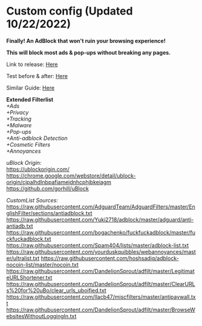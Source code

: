 # Custom config (Updated 10/22/2022)
**Finally! An AdBlock that won't ruin your browsing experience!**

**This will block most ads & pop-ups without breaking any pages.**

Link to release: [Here](https://github.com/blitzmid123/ublock_origin/releases/tag/Release)

Test before & after: [Here](https://d3ward.github.io/toolz/adblock.html)

Similar Guide: [Here](https://rentry.co/FilterStalker)

**Extended Filterlist**  
*+Ads    
+Privacy  
+Tracking  
+Malware  
+Pop-ups  
+Anti-adblock Detection  
+Cosmetic Filters  
+Annoyances*  

*uBlock Origin:*  
https://ublockorigin.com/  
https://chrome.google.com/webstore/detail/ublock-origin/cjpalhdlnbpafiamejdnhcphjbkeiagm  
https://github.com/gorhill/uBlock  

*CustomList Sources:*  
https://raw.githubusercontent.com/AdguardTeam/AdguardFilters/master/EnglishFilter/sections/antiadblock.txt  
https://raw.githubusercontent.com/Yuki2718/adblock/master/adguard/anti-antiadb.txt  
https://raw.githubusercontent.com/bogachenko/fuckfuckadblock/master/fuckfuckadblock.txt  
https://raw.githubusercontent.com/Spam404/lists/master/adblock-list.txt  
https://raw.githubusercontent.com/yourduskquibbles/webannoyances/master/ultralist.txt
https://raw.githubusercontent.com/hoshsadiq/adblock-nocoin-list/master/nocoin.txt
https://raw.githubusercontent.com/DandelionSprout/adfilt/master/LegitimateURLShortener.txt
https://raw.githubusercontent.com/DandelionSprout/adfilt/master/ClearURLs%20for%20uBo/clear_urls_uboified.txt
https://raw.githubusercontent.com/llacb47/miscfilters/master/antipaywall.txt
https://raw.githubusercontent.com/DandelionSprout/adfilt/master/BrowseWebsitesWithoutLoggingIn.txt
